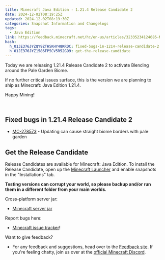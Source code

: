 ```yaml
---
title: Minecraft Java Edition - 1.21.4 Release Candidate 2
date: 2024-12-02T08:19:25Z
updated: 2024-12-02T08:19:30Z
categories: Snapshot Information and Changelogs
tags:
  - Java Edition
link: https://feedback.minecraft.net/hc/en-us/articles/32335234124685-Minecraft-Java-Edition-1-21-4-Release-Candidate-2
hash:
  h_01JE376JYZQY9ZTHSKHY48KRDC: fixed-bugs-in-1214-release-candidate-2
  h_01JE376JYZ1586FP5CV5R52G99: get-the-release-candidate
---
```


Today we are releasing 1.21.4 Release Candidate 2 to activate Blending around the Pale Garden Biome.

If no further critical issues surface, this is the version we are planning to ship as Minecraft: Java Edition 1.21.4.

Happy Mining!

 

## Fixed bugs in 1.21.4 Release Candidate 2

- [MC-278573](https://bugs.mojang.com/browse/MC-278573) - Updating can cause straight biome borders with pale garden

## Get the Release Candidate

Release Candidates are available for Minecraft: Java Edition. To install the Release Candidate, open up the [Minecraft Launcher](https://www.minecraft.net/content/minecraft-net/language-masters/download) and enable snapshots in the "Installations" tab.

**Testing versions can corrupt your world, so please backup and/or run them in a different folder from your main worlds.**

Cross-platform server jar:

- [Minecraft server jar](https://piston-data.mojang.com/v1/objects/894027b3be403fc387c289781f9fdaca0cdc1aef/server.jar)

Report bugs here:

- [Minecraft issue tracker](https://bugs.mojang.com/projects/MC/summary)!

Want to give feedback?

- For any feedback and suggestions, head over to the [Feedback site](https://feedback.minecraft.net/). If you're feeling chatty, join us over at the [official Minecraft Discord](https://discordapp.com/invite/minecraft).
